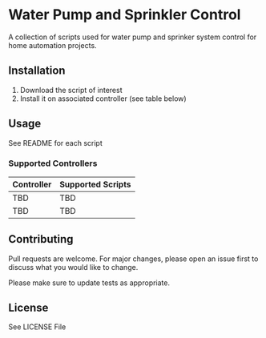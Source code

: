 # Water Pump and Sprinkler Control

A collection of scripts used for water pump and sprinker system control for home automation projects.

## Installation

1. Download the script of interest
2. Install it on associated controller (see table below)

## Usage

See README for each script

### Supported Controllers

| Controller      | Supported Scripts |
| ----------- | ----------- |
|   TBD    | TBD       |
| TBD   | TBD        |
## Contributing

Pull requests are welcome. For major changes, please open an issue first
to discuss what you would like to change.

Please make sure to update tests as appropriate.

## License

See LICENSE File